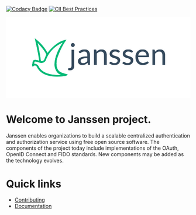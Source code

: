 [![Codacy Badge](https://app.codacy.com/project/badge/Grade/c9f92d07195b48cea3ed2fe7410f5b3d)](https://www.codacy.com/gh/JanssenProject/home/dashboard?utm_source=github.com&amp;utm_medium=referral&amp;utm_content=JanssenProject/home&amp;utm_campaign=Badge_Grade)
[![CII Best Practices](https://bestpractices.coreinfrastructure.org/projects/4353/badge)](https://bestpractices.coreinfrastructure.org/projects/4353)

![](./logo/janssen-project.jpg)

# Welcome to Janssen project.

Janssen enables organizations to build a scalable centralized authentication and authorization service using free open source software. The components of the project today include implementations of the OAuth, OpenID Connect and FIDO standards. New components may be added as the technology evolves.

# Quick links

- [Contributing](CONTRIBUTING.md)
- [Documentation](https://ossdhaval.github.io/docs/)
